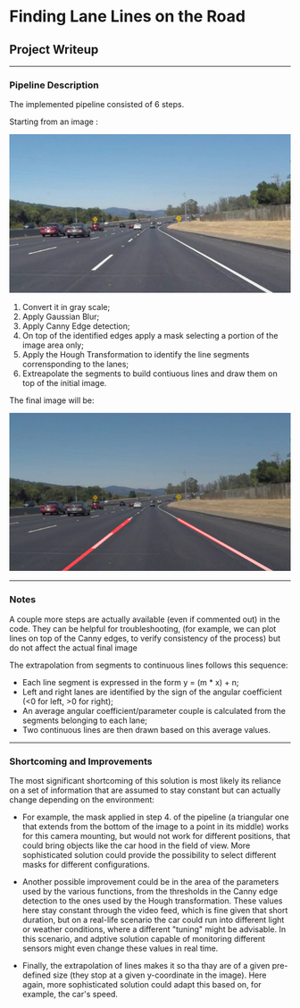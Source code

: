 # **Finding Lane Lines on the Road** 

## Project Writeup 

[//]: # (Image References)

[image1]: ./examples/initial_image.jpg "StartingImage"
[image2]: ./examples/final_img.jpg "FinalImage"

---

### Pipeline Description

The implemented pipeline consisted of 6 steps. 

Starting from an image :

![alt_text][image1]

1. Convert it in gray scale; 
2. Apply Gaussian Blur;
3. Apply Canny Edge detection;
4. On top of the identified edges apply a mask selecting a portion of the image area only;
5. Apply the Hough Transformation to identify the line segments corrensponding to the lanes;
6. Extreapolate the segments to build contiuous lines and draw them on top of the initial image.

The final image will be:

![alt text][image2]

---

### Notes

A couple more steps are actually available (even if commented out) in the code. They can be helpful for troubleshooting, (for example, we can plot lines on top of the Canny edges, to verify consistency of the process) but do not affect the actual final image

The extrapolation from segments to continuous lines follows this sequence:

- Each line segment is expressed in the form y = (m * x) + n;
- Left and right lanes are identified by the sign of the angular coefficient (<0 for left, >0 for right);
- An average angular coefficient/parameter couple is calculated from the segments belonging to each lane;
- Two continuous lines are then drawn based on this average values.

---

### Shortcoming and Improvements

The most significant shortcoming of this solution is most likely its reliance on a set of information that are assumed to stay constant but can actually change depending on the environment:

* For example, the mask applied in step 4. of the pipeline (a triangular one that extends from the bottom of the image to a point in its middle) works for this camera mounting, but would not work for different positions, that could bring objects like the car hood in the field of view. More sophisticated solution could provide the possibility to select different masks for different configurations.

* Another possible improvement could be in the area of the parameters used by the various functions, from the thresholds in the Canny edge detection to the ones used by the Hough transformation. These values here stay constant through the video feed, which is fine given that short duration, but on a real-life scenario the car could run into different light or weather conditions, where a different "tuning" might be advisable. In this scenario, and adptive solution capable of monitoring different sensors might even change these values in real time.

* Finally, the extrapolation of lines makes it so tha thay are of a given pre-defined size (they stop at a given y-coordinate in the image). Here again, more sophisticated solution could adapt this based on, for example, the car's speed.

